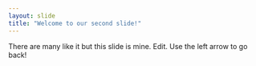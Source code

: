 ```yaml
---
layout: slide
title: "Welcome to our second slide!"
---
```

There are many like it but this slide is mine. Edit.
Use the left arrow to go back!
